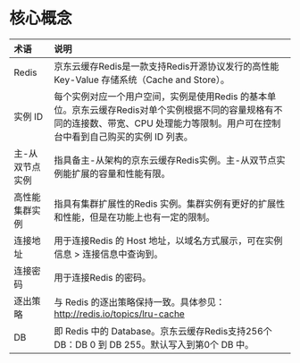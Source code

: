 # 核心概念

术语|说明
:---|:---
Redis|京东云缓存Redis是一款支持Redis开源协议发行的高性能 Key-Value 存储系统（Cache and Store）。
实例 ID|每个实例对应一个用户空间，实例是使用Redis 的基本单位。京东云缓存Redis对单个实例根据不同的容量规格有不同的连接数、带宽、CPU 处理能力等限制。用户可在控制台中看到自己购买的实例 ID 列表。
主-从双节点实例|指具备主-从架构的京东云缓存Redis实例。主-从双节点实例能扩展的容量和性能有限。
高性能集群实例|指具有集群扩展性的Redis 实例。集群实例有更好的扩展性和性能，但是在功能上也有一定的限制。
连接地址|用于连接Redis 的 Host 地址，以域名方式展示，可在实例信息 > 连接信息中查询到。
连接密码|用于连接Redis 的密码。
逐出策略|与 Redis 的逐出策略保持一致。具体参见：http://redis.io/topics/lru-cache
DB|即 Redis 中的 Database。京东云缓存Redis支持256个 DB：DB 0 到 DB 255。默认写入到第0个 DB 中。
